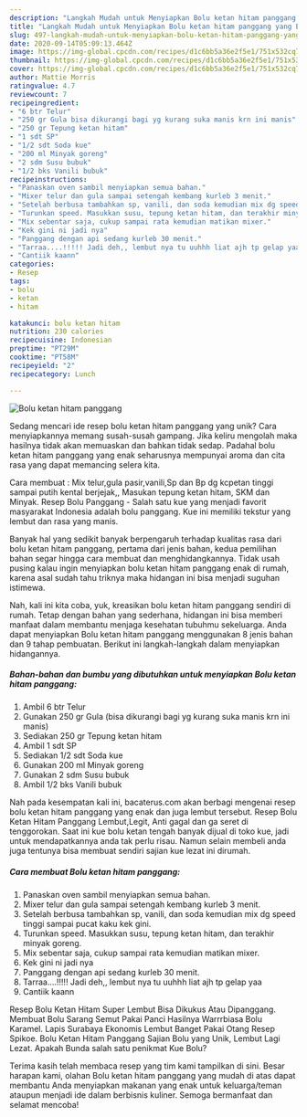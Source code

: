 ```yaml
---
description: "Langkah Mudah untuk Menyiapkan Bolu ketan hitam panggang yang Enak Banget"
title: "Langkah Mudah untuk Menyiapkan Bolu ketan hitam panggang yang Enak Banget"
slug: 497-langkah-mudah-untuk-menyiapkan-bolu-ketan-hitam-panggang-yang-enak-banget
date: 2020-09-14T05:09:13.464Z
image: https://img-global.cpcdn.com/recipes/d1c6bb5a36e2f5e1/751x532cq70/bolu-ketan-hitam-panggang-foto-resep-utama.jpg
thumbnail: https://img-global.cpcdn.com/recipes/d1c6bb5a36e2f5e1/751x532cq70/bolu-ketan-hitam-panggang-foto-resep-utama.jpg
cover: https://img-global.cpcdn.com/recipes/d1c6bb5a36e2f5e1/751x532cq70/bolu-ketan-hitam-panggang-foto-resep-utama.jpg
author: Mattie Morris
ratingvalue: 4.7
reviewcount: 7
recipeingredient:
- "6 btr Telur"
- "250 gr Gula bisa dikurangi bagi yg kurang suka manis krn ini manis"
- "250 gr Tepung ketan hitam"
- "1 sdt SP"
- "1/2 sdt Soda kue"
- "200 ml Minyak goreng"
- "2 sdm Susu bubuk"
- "1/2 bks Vanili bubuk"
recipeinstructions:
- "Panaskan oven sambil menyiapkan semua bahan."
- "Mixer telur dan gula sampai setengah kembang kurleb 3 menit."
- "Setelah berbusa tambahkan sp, vanili, dan soda kemudian mix dg speed tinggi sampai pucat kaku kek gini."
- "Turunkan speed. Masukkan susu, tepung ketan hitam, dan terakhir minyak goreng."
- "Mix sebentar saja, cukup sampai rata kemudian matikan mixer."
- "Kek gini ni jadi nya"
- "Panggang dengan api sedang kurleb 30 menit."
- "Tarraa....!!!!! Jadi deh,, lembut nya tu uuhhh liat ajh tp gelap yaa"
- "Cantiik kaann"
categories:
- Resep
tags:
- bolu
- ketan
- hitam

katakunci: bolu ketan hitam 
nutrition: 230 calories
recipecuisine: Indonesian
preptime: "PT29M"
cooktime: "PT58M"
recipeyield: "2"
recipecategory: Lunch

---
```



![Bolu ketan hitam panggang](https://img-global.cpcdn.com/recipes/d1c6bb5a36e2f5e1/751x532cq70/bolu-ketan-hitam-panggang-foto-resep-utama.jpg)

Sedang mencari ide resep bolu ketan hitam panggang yang unik? Cara menyiapkannya memang susah-susah gampang. Jika keliru mengolah maka hasilnya tidak akan memuaskan dan bahkan tidak sedap. Padahal bolu ketan hitam panggang yang enak seharusnya mempunyai aroma dan cita rasa yang dapat memancing selera kita.

Cara membuat : Mix telur,gula pasir,vanili,Sp dan Bp dg kcpetan tinggi sampai putih kental berjejak,, Masukan tepung ketan hitam, SKM dan Minyak. Resep Bolu Panggang - Salah satu kue yang menjadi favorit masyarakat Indonesia adalah bolu panggang. Kue ini memiliki tekstur yang lembut dan rasa yang manis.

Banyak hal yang sedikit banyak berpengaruh terhadap kualitas rasa dari bolu ketan hitam panggang, pertama dari jenis bahan, kedua pemilihan bahan segar hingga cara membuat dan menghidangkannya. Tidak usah pusing kalau ingin menyiapkan bolu ketan hitam panggang enak di rumah, karena asal sudah tahu triknya maka hidangan ini bisa menjadi suguhan istimewa.


Nah, kali ini kita coba, yuk, kreasikan bolu ketan hitam panggang sendiri di rumah. Tetap dengan bahan yang sederhana, hidangan ini bisa memberi manfaat dalam membantu menjaga kesehatan tubuhmu sekeluarga. Anda dapat menyiapkan Bolu ketan hitam panggang menggunakan 8 jenis bahan dan 9 tahap pembuatan. Berikut ini langkah-langkah dalam menyiapkan hidangannya.

<!--inarticleads1-->

##### Bahan-bahan dan bumbu yang dibutuhkan untuk menyiapkan Bolu ketan hitam panggang:

1. Ambil 6 btr Telur
1. Gunakan 250 gr Gula (bisa dikurangi bagi yg kurang suka manis krn ini manis)
1. Sediakan 250 gr Tepung ketan hitam
1. Ambil 1 sdt SP
1. Sediakan 1/2 sdt Soda kue
1. Gunakan 200 ml Minyak goreng
1. Gunakan 2 sdm Susu bubuk
1. Ambil 1/2 bks Vanili bubuk


Nah pada kesempatan kali ini, bacaterus.com akan berbagi mengenai resep bolu ketan hitam panggang yang enak dan juga lembut tersebut. Resep Bolu Ketan Hitam Panggang Lembut,Legit, Anti gagal dan ga seret di tenggorokan. Saat ini kue bolu ketan tengah banyak dijual di toko kue, jadi untuk mendapatkannya anda tak perlu risau. Namun selain membeli anda juga tentunya bisa membuat sendiri sajian kue lezat ini dirumah. 

<!--inarticleads2-->

##### Cara membuat Bolu ketan hitam panggang:

1. Panaskan oven sambil menyiapkan semua bahan.
1. Mixer telur dan gula sampai setengah kembang kurleb 3 menit.
1. Setelah berbusa tambahkan sp, vanili, dan soda kemudian mix dg speed tinggi sampai pucat kaku kek gini.
1. Turunkan speed. Masukkan susu, tepung ketan hitam, dan terakhir minyak goreng.
1. Mix sebentar saja, cukup sampai rata kemudian matikan mixer.
1. Kek gini ni jadi nya
1. Panggang dengan api sedang kurleb 30 menit.
1. Tarraa....!!!!! Jadi deh,, lembut nya tu uuhhh liat ajh tp gelap yaa
1. Cantiik kaann


Resep Bolu Ketan Hitam Super Lembut Bisa Dikukus Atau Dipanggang. Membuat Bolu Sarang Semut Pakai Panci Hasilnya Warrrbiasa Bolu Karamel. Lapis Surabaya Ekonomis Lembut Banget Pakai Otang Resep Spikoe. Bolu Ketan Hitam Panggang Sajian Bolu yang Unik, Lembut Lagi Lezat. Apakah Bunda salah satu penikmat Kue Bolu? 

Terima kasih telah membaca resep yang tim kami tampilkan di sini. Besar harapan kami, olahan Bolu ketan hitam panggang yang mudah di atas dapat membantu Anda menyiapkan makanan yang enak untuk keluarga/teman ataupun menjadi ide dalam berbisnis kuliner. Semoga bermanfaat dan selamat mencoba!
